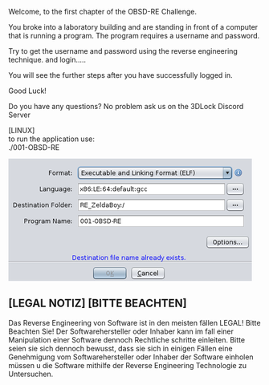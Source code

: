 Welcome, to the first chapter of the OBSD-RE Challenge.

You broke into a laboratory building and are standing in front of a computer that is running a program.
The program requires a username and password.


Try to get the username and password using the reverse engineering technique.
and login.....

You will see the further steps after you have successfully logged in.


Good Luck!


Do you have any questions? 
No problem ask us on the 3DLock Discord Server 

[LINUX] <br>
to run the application use: <br>
./001-OBSD-RE

<img src="https://github.com/3d-Lock/OBSD-RE/blob/main/CHAPTER_001_OBSD-RE/001.png" alt=""/>



[LEGAL NOTIZ] [BITTE BEACHTEN]
---
Das Reverse Engineering von Software ist in den meisten fällen LEGAL!
Bitte Beachten Sie! Der Softwarehersteller oder Inhaber kann im fall einer Manipulation einer Software dennoch Rechtliche schritte einleiten.
Bitte seien sie sich dennoch bewusst, dass sie sich in einigen Fällen eine Genehmigung vom Softwarehersteller oder Inhaber der Software einholen müssen u die Software mithilfe der Reverse Engineering Technologie zu Untersuchen.


